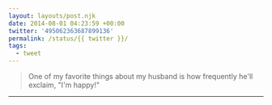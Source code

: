 ```yaml
---
layout: layouts/post.njk
date: 2014-08-01 04:23:59 +00:00
twitter: '495062363687899136'
permalink: /status/{{ twitter }}/
tags: 
  - tweet
---
```


> One of my favorite things about my husband is how frequently he'll exclaim, "I'm happy!"

---
